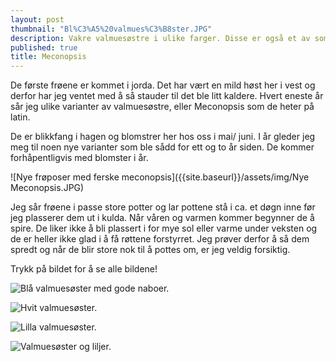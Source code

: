 ```yaml
---
layout: post
thumbnail: "Bl%C3%A5%20valmues%C3%B8ster.JPG"
description: Vakre valmuesøstre i ulike farger. Disse er også et av sommerens høydepunkter.
published: true
title: Meconopsis
---
```

De første frøene er kommet i jorda. Det har vært en mild høst her i vest og derfor har jeg ventet med å så stauder til det ble litt kaldere. Hvert eneste år sår jeg ulike varianter av valmuesøstre, eller Meconopsis som de heter på latin. 

De er blikkfang i hagen og blomstrer her hos oss i mai/ juni. I år gleder jeg meg til noen nye varianter som ble sådd for ett og to år siden. De kommer forhåpentligvis med blomster i år.

![Nye frøposer med ferske meconopsis]({{site.baseurl}}/assets/img/Nye Meconopsis.JPG)

<!--more-->

Jeg sår frøene i passe store potter og lar pottene stå i ca. et døgn inne før jeg plasserer dem ut i kulda. Når våren og varmen kommer begynner de å spire. De liker ikke å bli plassert i for mye sol eller varme under veksten og de er heller ikke glad i å få røttene forstyrret. Jeg prøver derfor å så dem spredt og når de blir store nok til å pottes om, er jeg veldig forsiktig.

Trykk på bildet for å se alle bildene!

![Blå valmuesøster med gode naboer.]({{site.baseurl}}/assets/img/Bl%C3%A5%20valmues%C3%B8ster.JPG)

![Hvit valmuesøster.]({{site.baseurl}}/assets/img/Hvit%20valmues%C3%B8ster.JPG)

![Lilla valmuesøster.]({{site.baseurl}}/assets/img/Lilla%20valmues%C3%B8ster.JPG)

![Valmuesøster og liljer.]({{site.baseurl}}/assets/img/Valmues%C3%B8ster%20og%20liljer.JPG)
